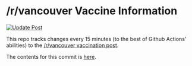 # /r/vancouver Vaccine Information

[![Update Post](https://github.com/lcfyi/r-vancouver-vaccine-info/actions/workflows/update.yml/badge.svg)](https://github.com/lcfyi/r-vancouver-vaccine-info/actions/workflows/update.yml)

This repo tracks changes every 15 minutes (to the best of Github Actions' abilities) to the [/r/vancouver vaccination post](https://www.reddit.com/r/vancouver/comments/mejfeu/how_to_get_vaccinated/).

The contents for this commit is [here](./VACCINES.md).
